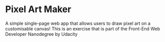 # Pixel Art Maker

A simple single-page web app that allows users to draw pixel art on a customisable canvas!
This is an exercise that is part of the Front-End Web Developer Nanodegree by Udacity
